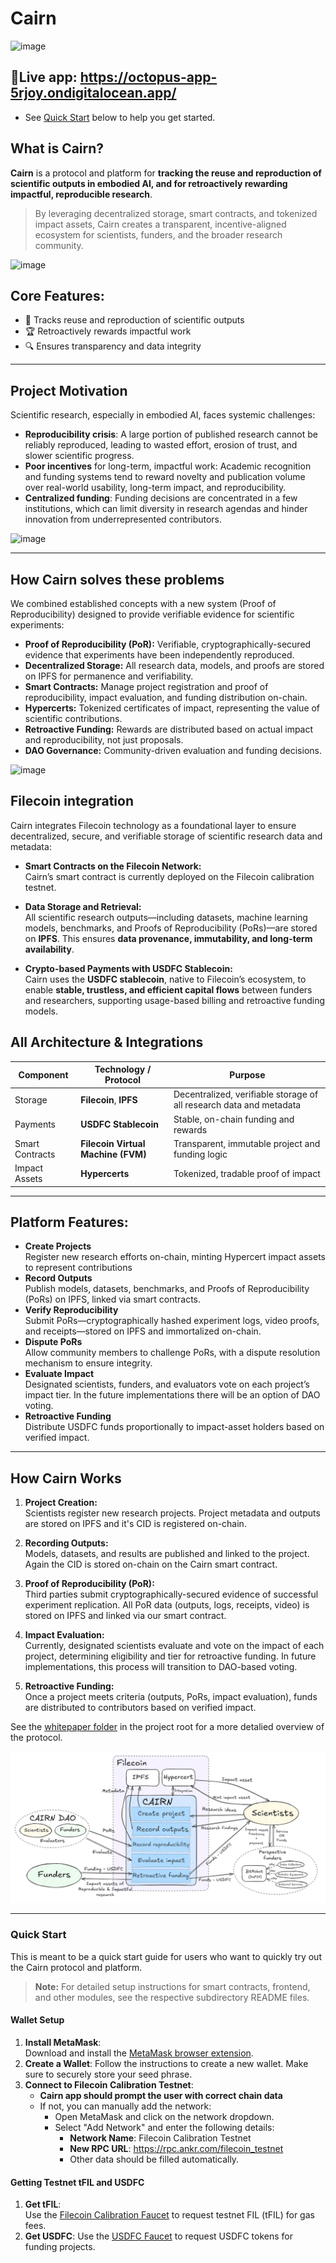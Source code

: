 # Cairn

![image](https://github.com/user-attachments/assets/03c61a16-7669-44ec-8280-617f433ad560)

## 🎈Live app: https://octopus-app-5rjoy.ondigitalocean.app/ 
* See [Quick Start](#quick-start) below to help you get started.

##  What is Cairn?

**Cairn** is a protocol and platform for **tracking the reuse and reproduction of scientific outputs in embodied AI, and for retroactively rewarding impactful, reproducible research**.
 
 > By leveraging decentralized storage, smart contracts, and tokenized impact assets, Cairn creates a transparent, incentive-aligned ecosystem for scientists, funders, and the broader research community.

![image](https://github.com/user-attachments/assets/434b93dd-dc2e-4e3f-8c3e-6675f94f93d6)

## **Core Features:**  
  - 🔄 Tracks reuse and reproduction of scientific outputs  
  - 🏆 Retroactively rewards impactful work  
  - 🔍 Ensures transparency and data integrity  
---


## Project Motivation 

Scientific research, especially in embodied AI, faces systemic challenges:  

- **Reproducibility crisis**: A large portion of published research cannot be reliably reproduced, leading to wasted effort, erosion of trust, and slower scientific progress.  
- **Poor incentives** for long-term, impactful work: Academic recognition and funding systems tend to reward novelty and publication volume over real-world usability, long-term impact, and reproducibility.
- **Centralized funding**: Funding decisions are concentrated in a few institutions, which can limit diversity in research agendas and hinder innovation from underrepresented contributors.

![image](https://github.com/user-attachments/assets/4ea511fe-d537-448a-839d-b90f58030858)

---
## How Cairn solves these problems

We combined established concepts with a new system (Proof of Reproducibility) designed to provide verifiable evidence for scientific experiments:

- **Proof of Reproducibility (PoR):** Verifiable, cryptographically-secured evidence that experiments have been independently reproduced. 
- **Decentralized Storage:** All research data, models, and proofs are stored on IPFS for permanence and verifiability. 
- **Smart Contracts:** Manage project registration and proof of reproducibility, impact evaluation, and funding distribution on-chain.  
- **Hypercerts:** Tokenized certificates of impact, representing the value of scientific contributions.  
- **Retroactive Funding:** Rewards are distributed based on actual impact and reproducibility, not just proposals.  
- **DAO Governance:** Community-driven evaluation and funding decisions.


![image](https://github.com/user-attachments/assets/f5b31236-e306-4ef6-a37f-c5e832c3da3b)


## Filecoin integration
Cairn integrates Filecoin technology as a foundational layer to ensure decentralized, secure, and verifiable storage of scientific research data and metadata:

- **Smart Contracts on the Filecoin Network:**  
  Cairn’s smart contract is currently deployed on the Filecoin calibration testnet.

- **Data Storage and Retrieval:**  
  All scientific research outputs—including datasets, machine learning models, benchmarks, and Proofs of Reproducibility (PoRs)—are stored on **IPFS**. This ensures **data provenance, immutability, and long-term availability**.

- **Crypto-based Payments with USDFC Stablecoin:**  
  Cairn uses the **USDFC stablecoin**, native to Filecoin’s ecosystem, to enable **stable, trustless, and efficient capital flows** between funders and researchers, supporting usage-based billing and retroactive funding models.

  
## All Architecture & Integrations

| Component         | Technology / Protocol         | Purpose                                              |
|-------------------|------------------------------|------------------------------------------------------|
| Storage           | **Filecoin**, **IPFS**       | Decentralized, verifiable storage of all research data and metadata |
| Payments          | **USDFC Stablecoin**         | Stable, on-chain funding and rewards                 |
| Smart Contracts   | **Filecoin Virtual Machine (FVM)** | Transparent, immutable project and funding logic     |
| Impact Assets     | **Hypercerts**                   | Tokenized, tradable proof of  impact       |

---

## Platform Features:

- **Create Projects**  
  Register new research efforts on-chain, minting Hypercert impact assets to represent contributions
- **Record Outputs**  
  Publish models, datasets, benchmarks, and Proofs of Reproducibility (PoRs) on IPFS, linked via smart contracts.
- **Verify Reproducibility**  
  Submit PoRs—cryptographically hashed experiment logs, video proofs, and receipts—stored on IPFS and immortalized on-chain.
- **Dispute PoRs**  
  Allow community members to challenge PoRs, with a dispute resolution mechanism to ensure integrity.
- **Evaluate Impact**  
  Designated scientists, funders, and evaluators vote on each project’s impact tier. In the future implementations there will be an option of DAO voting.
- **Retroactive Funding**  
  Distribute USDFC funds proportionally to impact-asset holders based on verified impact.
  
---

## How Cairn Works

1. **Project Creation:**  
   Scientists register new research projects. Project metadata and outputs are stored on IPFS and it's CID is registered on-chain.

2. **Recording Outputs:**  
   Models, datasets, and results are published and linked to the project. Again the CID is stored on-chain on the Cairn smart contract.

3. **Proof of Reproducibility (PoR):**  
   Third parties submit cryptographically-secured evidence of successful experiment replication. All PoR data (outputs, logs, receipts, video) is stored on IPFS and linked via our smart contract.

4. **Impact Evaluation:**  
  Currently, designated scientists evaluate and vote on the impact of each project, determining eligibility and tier for retroactive funding. In future implementations, this process will transition to DAO-based voting.

5. **Retroactive Funding:**  
   Once a project meets criteria (outputs, PoRs, impact evaluation), funds are distributed to contributors based on verified impact.

See the [whitepaper folder](../whitepaper/) in the project root for a more detalied overview of the protocol. 

![Concept](assets/Cairn.png)


---

### Quick Start
This is meant to be a quick start guide for users who want to quickly try out the Cairn protocol and platform.

> **Note:** For detailed setup instructions for smart contracts, frontend, and other modules, see the respective subdirectory README files.

#### Wallet Setup
1. **Install MetaMask**:  
   Download and install the [MetaMask browser extension](https://metamask.io/).
2. **Create a Wallet**:
    Follow the instructions to create a new wallet. Make sure to securely store your seed phrase.
3. **Connect to Filecoin Calibration Testnet**:
    - **Cairn app should prompt the user with correct chain data**
    - If not, you can manually add the network:
      - Open MetaMask and click on the network dropdown.
      - Select "Add Network" and enter the following details:
        - **Network Name**: Filecoin Calibration Testnet
        - **New RPC URL**: https://rpc.ankr.com/filecoin_testnet
        - Other data should be filled automatically.
#### Getting Testnet tFIL and USDFC
1. **Get tFIL**:  
   Use the [Filecoin Calibration Faucet](https://faucet.calibnet.chainsafe-fil.io/) to request testnet FIL (tFIL) for gas fees.
2. **Get USDFC**:
    Use the [USDFC Faucet](https://forest-explorer.chainsafe.dev/faucet/calibnet_usdfc) to request USDFC tokens for funding projects.